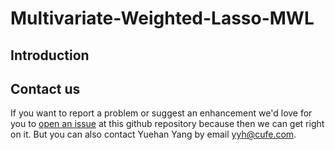 # Multivariate-Weighted-Lasso-MWL

## Introduction


## Contact us
If you want to report a problem or suggest an enhancement we'd love for you to [open an issue](../../issues) at this github repository because then we can get right on it. But you can also contact Yuehan Yang by email yyh@cufe.com. 